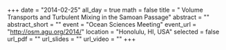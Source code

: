 +++
date = "2014-02-25"
all_day = true
math = false
title = " Volume Transports and Turbulent Mixing in the Samoan Passage"
abstract = ""
abstract_short = ""
event = "Ocean Sciences Meeting"
event_url = "http://osm.agu.org/2014/"
location = "Honolulu, HI, USA"
selected = false
url_pdf = ""
url_slides = ""
url_video = ""
+++

